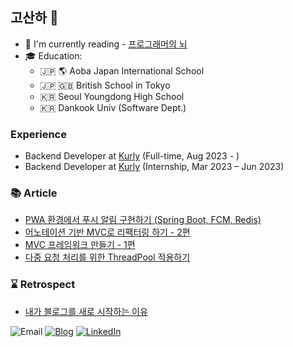 ## 고산하 👋
- 📖 I'm currently reading - [프로그래머의 뇌](https://m.yes24.com/Goods/Detail/105911017)
- 🎓 Education:
    - 🇯🇵 🌎 Aoba Japan International School
    - 🇯🇵 🇬🇧 British School in Tokyo
    - 🇰🇷 Seoul Youngdong High School
    - 🇰🇷 Dankook Univ (Software Dept.)


### Experience
- Backend Developer at [Kurly](https://helloworld.kurly.com/) (Full-time, Aug 2023 - )
- Backend Developer at [Kurly](https://helloworld.kurly.com/)  (Internship, Mar 2023 – Jun 2023)

### 📚 Article
- [PWA 환경에서 푸시 알림 구현하기 (Spring Boot, FCM, Redis)](https://headf1rst.github.io/TIL/push-notification)
- [어노테이션 기반 MVC로 리팩터링 하기 - 2편](https://headf1rst.github.io/TIL/mvc2)
- [MVC 프레임워크 만들기 - 1편](https://headf1rst.github.io/TIL/mvc1)
- [다중 요청 처리를 위한 ThreadPool 적용하기](https://headf1rst.github.io/TIL/spring-threadpool)

### ⌛️ Retrospect
- [내가 블로그를 새로 시작하는 이유](https://headf1rst.github.io/TIL/start-new-blog)

![Email](https://img.shields.io/badge/sanha0498@gmail.com-red?logo=gmail&logoColor=fff) [![Blog](https://img.shields.io/badge/TIL-https://headf1rst.github.io/TIL/-%23333?labelColor=%23aaa)](https://headf1rst.github.io/TIL/) [![LinkedIn](https://img.shields.io/badge/linkedin-0077b5?style=flat-square&logo=linkedin&logoColor=white)](https://www.linkedin.com/in/%EC%82%B0%ED%95%98-%EA%B3%A0-51063a255/)

[website]: https://headf1rst.github.io/TIL/
[linkedin]: https://www.linkedin.com/in/%EC%82%B0%ED%95%98-%EA%B3%A0-51063a255/
[email]: sanha0498@gmail.com
